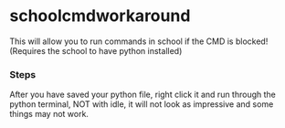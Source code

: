 # schoolcmdworkaround
This will allow you to run commands in school if the CMD is blocked! (Requires the school to have python installed)

<h3>Steps</h3>

After you have saved your python file, right click it and run through the python terminal, NOT with idle, it will not look as impressive and some things may not work.
